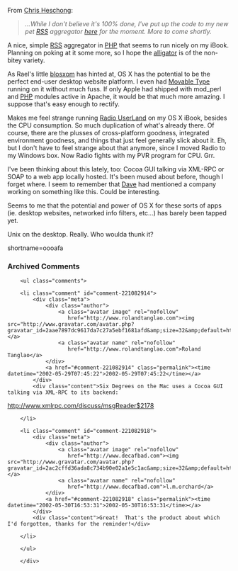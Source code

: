 <p>From <a href="http://chris.wiw.org/2002/05/22#200205111043">Chris Heschong</a>:<blockquote><i>...While I don't believe it's 100% done, I've put up the code to my new pet <a href="http://www.decafbad.com/twiki/bin/view/Main/RSS">RSS</a> aggregator <a href="http://wiw.org/~chris/pet/alligator">here</a> for the moment. More to come shortly.</i></blockquote>A nice, simple <a href="http://www.decafbad.com/twiki/bin/view/Main/RSS">RSS</a> aggregator in <a href="http://www.decafbad.com/twiki/bin/view/Main/PHP">PHP</a> that seems to run nicely on my iBook.  Planning on poking at it some more, so I hope the <a href="http://wiw.org/~chris/pet/alligator">alligator</a> is of the non-bitey variety.</p>
<p>As Rael's little <a href="http://www.oreillynet.com/~rael/lang/perl/blosxom/">blosxom</a> has hinted at, OS X has the potential to be the perfect end-user desktop website platform.  I even had <a href="http://www.movabletype.org">Movable Type</a> running on it without much fuss.  If only Apple had shipped with mod_perl and <a href="http://www.decafbad.com/twiki/bin/view/Main/PHP">PHP</a> modules active in Apache, it would be that much more amazing.  I suppose that's easy enough to rectify.  </p>
<p>Makes me feel strange running <a href="http://radio.userland.com">Radio <a href="http://www.decafbad.com/twiki/bin/view/Main/UserLand">UserLand</a></a> on my OS X iBook, besides the CPU consumption.  So much duplication of what's already there.  Of course, there are the plusses of cross-platform goodness, integrated environment goodness, and things that just feel generally slick about it.  Eh, but I don't have to feel strange about that anymore, since I moved Radio to my Windows box.  Now Radio fights with my PVR program for CPU.  Grr.</p>
<p>I've been thinking about this lately, too: Cocoa GUI talking via XML-RPC or SOAP to a web app locally hosted.  It's been mused about before, though I forget where.  I seem to remember that <a href="http://scriptingnews.userland.com">Dave</a> had mentioned a company working on something like this.  Could be interesting.</p>
<p>Seems to me that the potential and power of OS X for these sorts of apps (ie. desktop websites, networked info filters, etc...) has barely been tapped yet.</p>
<p>Unix on the desktop.  Really.  Who woulda thunk it?</p>
<!--more-->
shortname=oooafa

<div id="comments" class="comments archived-comments">
            <h3>Archived Comments</h3>
            
        <ul class="comments">
            
        <li class="comment" id="comment-221082914">
            <div class="meta">
                <div class="author">
                    <a class="avatar image" rel="nofollow" 
                       href="http://www.rolandtanglao.com"><img src="http://www.gravatar.com/avatar.php?gravatar_id=2aae7897dc9617da7c27a5ebf1681afd&amp;size=32&amp;default=http://mediacdn.disqus.com/1320279820/images/noavatar32.png"/></a>
                    <a class="avatar name" rel="nofollow" 
                       href="http://www.rolandtanglao.com">Roland Tanglao</a>
                </div>
                <a href="#comment-221082914" class="permalink"><time datetime="2002-05-29T07:45:22">2002-05-29T07:45:22</time></a>
            </div>
            <div class="content">Six Degrees on the Mac uses a Cocoa GUI talking via XML-RPC to its backend:

http://www.xmlrpc.com/discuss/msgReader$2178</div>
            
        </li>
    
        <li class="comment" id="comment-221082918">
            <div class="meta">
                <div class="author">
                    <a class="avatar image" rel="nofollow" 
                       href="http://www.decafbad.com"><img src="http://www.gravatar.com/avatar.php?gravatar_id=2ac2cffd36ada8c734b90e02a1e5c1ac&amp;size=32&amp;default=http://mediacdn.disqus.com/1320279820/images/noavatar32.png"/></a>
                    <a class="avatar name" rel="nofollow" 
                       href="http://www.decafbad.com">l.m.orchard</a>
                </div>
                <a href="#comment-221082918" class="permalink"><time datetime="2002-05-30T16:53:31">2002-05-30T16:53:31</time></a>
            </div>
            <div class="content">Great!  That's the product about which I'd forgotten, thanks for the reminder!</div>
            
        </li>
    
        </ul>
    
        </div>
    